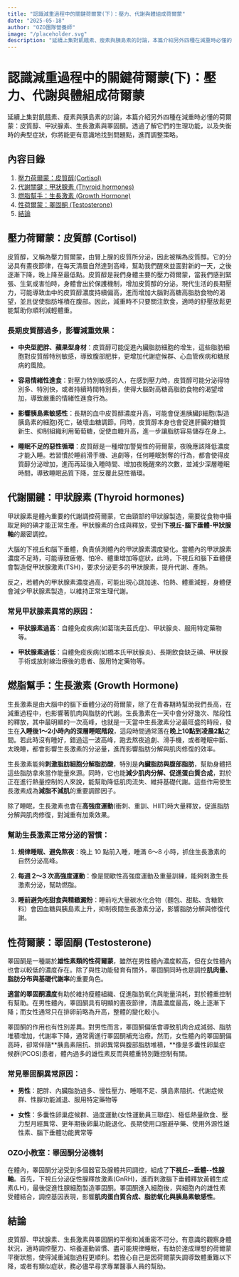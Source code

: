 ```yaml
---
title: "認識減重過程中的關鍵荷爾蒙(下)：壓力、代謝與體組成荷爾蒙"
date: "2025-05-18"
author: "OZO團隊營養師"
image: "/placeholder.svg"
description: "延續上集對飢餓素、瘦素與胰島素的討論，本篇介紹另外四種在減重時必懂的荷爾蒙：皮質醇、甲狀腺素、生長激素與睪固酮。透過了解它們的生理功能，以及失衡時的典型症狀，你將能更有意識地找到問題點，進而調整策略。"
---
```


# 認識減重過程中的關鍵荷爾蒙(下)：壓力、代謝與體組成荷爾蒙

延續上集對飢餓素、瘦素與胰島素的討論，本篇介紹另外四種在減重時必懂的荷爾蒙：皮質醇、甲狀腺素、生長激素與睪固酮。透過了解它們的生理功能，以及失衡時的典型症狀，你將能更有意識地找到問題點，進而調整策略。

## 內容目錄

1. [壓力荷爾蒙：皮質醇(Cortisol)](#壓力荷爾蒙皮質醇-cortisol)
2. [代謝關鍵：甲狀腺素 (Thyroid hormones)](#代謝關鍵甲狀腺素-thyroid-hormones)
3. [燃脂幫手：生長激素 (Growth Hormone)](#燃脂幫手生長激素-growth-hormone)
4. [性荷爾蒙：睪固酮 (Testosterone)](#性荷爾蒙睪固酮-testosterone)
5. [結論](#結論)

## 壓力荷爾蒙：皮質醇 (Cortisol)

皮質醇，又稱為壓力賀爾蒙，由腎上腺的皮質所分泌，因此被稱為皮質醇。它的分泌具有晝夜節律，在每天清晨自然達到高峰，幫助我們醒來並面對新的一天，之後逐漸下降，晚上降至最低點。皮質醇是我們身體主要的壓力荷爾蒙，當我們感到緊張、生氣或害怕時，身體會出於保護機制，增加皮質醇的分泌。現代生活的長期壓力，可能導致血中的皮質醇濃度持續偏高，進而增加大腦對高糖高脂肪食物的渴望，並且促使脂肪堆積在腹部。因此，減重時不只要關注飲食，適時的舒壓放鬆更能幫助你順利減輕體重。

### 長期皮質醇過多，影響減重效果：

- **中央型肥胖、蘋果型身材**：皮質醇可能促進內臟脂肪細胞的增生，這些脂肪細胞對皮質醇特別敏感，導致腹部肥胖，更增加代謝症候群、心血管疾病和糖尿病的風險。

- **容易情緒性進食**：對壓力特別敏感的人，在感到壓力時，皮質醇可能分泌得特別多、特別快，或者持續時間特別長，使得大腦對高糖高脂肪食物的渴望增加，導致嚴重的情緒性進食行為。

- **影響胰島素敏感性**：長期的血中皮質醇濃度升高，可能會促進胰臟β細胞(製造胰島素的細胞)死亡，破壞血糖調節。同時，皮質醇本身也會促進肝臟的糖質新生、抑制組織利用葡萄糖，促使血糖升高，進一步讓脂肪容易儲存在身上。

- **睡眠不足的惡性循環**：皮質醇是一種增加警覺性的荷爾蒙，夜晚應該降低濃度才能入睡。若習慣於睡前滑手機、追劇等，任何睡眠剝奪的行為，都會使得皮質醇分泌增加，進而再延後入睡時間、增加夜晚醒來的次數，並減少深層睡眠時間，導致睡眠品質下降，並反覆此惡性循環。

## 代謝關鍵：甲狀腺素 (Thyroid hormones)

甲狀腺素是體內重要的代謝調控荷爾蒙，它由頸部的甲狀腺製造，需要從食物中攝取足夠的碘才能正常生產。甲狀腺素的合成與釋放，受到**下視丘-腦下垂體-甲狀腺軸**的嚴密調控。

大腦的下視丘和腦下垂體，負責偵測體內的甲狀腺素濃度變化。當體內的甲狀腺素濃度不足時，可能導致疲倦、怕冷、體重增加等症狀，此時，下視丘和腦下垂體便會製造促甲狀腺激素(TSH)，要求分泌更多的甲狀腺素，提升代謝、產熱。

反之，若體內的甲狀腺素濃度過高，可能出現心跳加速、怕熱、體重減輕，身體便會減少甲狀腺素製造，以維持正常生理代謝。

### 常見甲狀腺素異常的原因：

- **甲狀腺素過高**：自體免疫疾病(如葛瑞夫茲氏症)、甲狀腺炎、服用特定藥物等。

- **甲狀腺素過低**：自體免疫疾病(如橋本氏甲狀腺炎)、長期飲食缺乏碘、甲狀腺手術或放射線治療後的患者、服用特定藥物等。

## 燃脂幫手：生長激素 (Growth Hormone)

生長激素是由大腦中的腦下垂體分泌的荷爾蒙，除了在青春期時幫助我們長高，在減重過程中，也影響著肌肉與脂肪的代謝。生長激素在一天中會分好幾次、階段性的釋放，其中最明顯的一次高峰，也就是一天當中生長激素分泌最旺盛的時段，發生在**入睡後1～2小時內的深層睡眠階段**，這段時間通常落在**晚上10點到凌晨2點**之間。若此時沒有睡好，錯過這一波高峰，跑去熬夜追劇、滑手機，或者睡眠中斷、太晚睡，都會影響生長激素的分泌量，進而影響脂肪分解與肌肉修復的效率。

生長激素能夠**刺激脂肪細胞分解脂肪酸**，特別是**內臟脂肪與腹部脂肪**，幫助身體把這些脂肪拿來當作能量來源。同時，它也能**減少肌肉分解、促進蛋白質合成**，對於正在進行熱量控制的人來說，能幫助降低肌肉流失、維持基礎代謝。這些作用使生長激素成為**減脂不減肌**的重要調節因子。

除了睡眠，生長激素也會在**高強度運動**(衝刺、重訓、HIIT)時大量釋放，促進脂肪分解與肌肉修復，對減重有加乘效果。

### 幫助生長激素正常分泌的習慣：

1. **規律睡眠、避免熬夜**：晚上 10 點前入睡，睡滿 6～8 小時，抓住生長激素的自然分泌高峰。

2. **每週 2～3 次高強度運動**：像是間歇性高強度運動及重量訓練，能夠刺激生長激素分泌，幫助燃脂。

3. **睡前避免吃甜食與精緻澱粉**：睡前吃大量碳水化合物（麵包、甜點、含糖飲料）會因血糖與胰島素上升，抑制夜間生長激素分泌，影響脂肪分解與修復代謝。

## 性荷爾蒙：睪固酮 (Testosterone)

睪固酮是一種屬於**雄性素類的性荷爾蒙**，雖然在男性體內濃度較高，但在女性體內也會以較低的濃度存在。除了與性功能發育有關外，睪固酮同時也是調控**肌肉量、脂肪分布與基礎代謝率**的重要角色。

**適當的睪固酮濃度**有助於維持瘦體組織、促進脂肪氧化與能量消耗，對於體重控制有幫助。在男性體內，睪固酮具有明顯的晝夜節律，清晨濃度最高，晚上逐漸下降；而女性通常只在排卵前略為升高，整體的變化較小。

睪固酮的作用也有性別差異。對男性而言，睪固酮偏低會導致肌肉合成減弱、脂肪堆積增加，代謝率下降，通常需進行睪固酮補充治療。然而，女性體內的睪固酮偏高時，卻常伴隨**胰島素阻抗、排卵異常與腹部脂肪堆積，**像是多囊性卵巢症候群(PCOS)患者，體內過多的雄性素反而與體重特別難控制有關。

### 常見睪固酮異常原因：

- **男性**：肥胖、內臟脂肪過多、慢性壓力、睡眠不足、胰島素阻抗、代謝症候群、性腺功能減退、服用特定藥物等

- **女性**：多囊性卵巢症候群、過度運動(女性運動員三聯症)、極低熱量飲食、壓力型月經異常、更年期後卵巢功能退化、長期使用口服避孕藥、使用外源性雄性素、腦下垂體功能異常等

### OZO小教室：睪固酮分泌機制

在體內，睪固酮分泌受到多個器官及腺體共同調控，組成了**下視丘--垂體--性腺軸**。首先，下視丘分泌促性腺釋放激素(GnRH)，進而刺激腦下垂體釋放黃體生成素(LH)，最後促進性腺細胞製造睪固酮。睪固酮進入細胞後，與細胞內的雄性素受體結合，調控基因表現，影響**肌肉蛋白質合成、脂肪氧化與胰島素敏感性**。

## 結論

皮質醇、甲狀腺素、生長激素與睪固酮的平衡和減重密不可分。有意識的觀察身體狀況，適時調控壓力、培養運動習慣、盡可能規律睡眠，有助於達成理想的荷爾蒙平衡狀態，使得減重減脂過程更順利。若擔心自己是因荷爾蒙失調導致體重難以下降，或者有類似症狀，務必儘早尋求專業醫事人員的幫助。